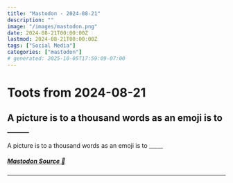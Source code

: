 ```yaml
---
title: "Mastodon - 2024-08-21"
description: ""
image: "/images/mastodon.png"
date: 2024-08-21T00:00:00Z
lastmod: 2024-08-21T00:00:00Z
tags: ["Social Media"]
categories: ["mastodon"]
# generated: 2025-10-05T17:59:09-07:00
---
```


# Toots from 2024-08-21

## A picture is to a thousand words as an emoji is to _____

A picture is to a thousand words as an emoji is to _____

##### [Mastodon Source 🐘](https://hachyderm.io/@mweagle/113002549271783088)

---

